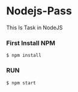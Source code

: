 # Nodejs-Pass
This Is Task in NodeJS

###  First Install NPM
    $ npm install

###  RUN
    $ npm start
